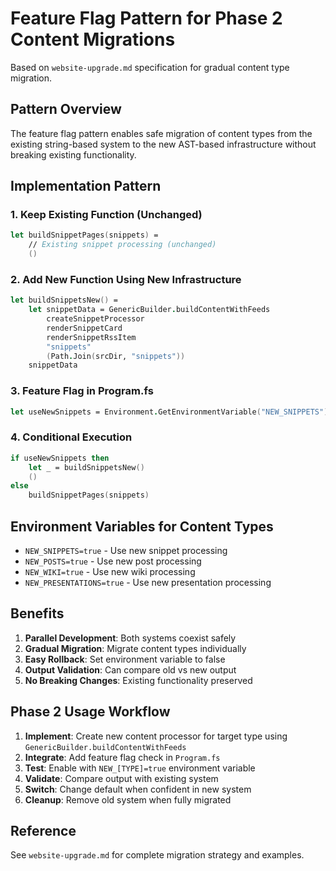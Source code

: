 # Feature Flag Pattern for Phase 2 Content Migrations

Based on `website-upgrade.md` specification for gradual content type migration.

## Pattern Overview

The feature flag pattern enables safe migration of content types from the existing string-based system to the new AST-based infrastructure without breaking existing functionality.

## Implementation Pattern

### 1. Keep Existing Function (Unchanged)
```fsharp
let buildSnippetPages(snippets) = 
    // Existing snippet processing (unchanged)
    ()
```

### 2. Add New Function Using New Infrastructure
```fsharp
let buildSnippetsNew() = 
    let snippetData = GenericBuilder.buildContentWithFeeds 
        createSnippetProcessor 
        renderSnippetCard 
        renderSnippetRssItem 
        "snippets" 
        (Path.Join(srcDir, "snippets"))
    snippetData
```

### 3. Feature Flag in Program.fs
```fsharp
let useNewSnippets = Environment.GetEnvironmentVariable("NEW_SNIPPETS") = "true"
```

### 4. Conditional Execution
```fsharp
if useNewSnippets then 
    let _ = buildSnippetsNew()
    ()
else 
    buildSnippetPages(snippets)
```

## Environment Variables for Content Types

- `NEW_SNIPPETS=true` - Use new snippet processing
- `NEW_POSTS=true` - Use new post processing  
- `NEW_WIKI=true` - Use new wiki processing
- `NEW_PRESENTATIONS=true` - Use new presentation processing

## Benefits

1. **Parallel Development**: Both systems coexist safely
2. **Gradual Migration**: Migrate content types individually  
3. **Easy Rollback**: Set environment variable to false
4. **Output Validation**: Can compare old vs new output
5. **No Breaking Changes**: Existing functionality preserved

## Phase 2 Usage Workflow

1. **Implement**: Create new content processor for target type using `GenericBuilder.buildContentWithFeeds`
2. **Integrate**: Add feature flag check in `Program.fs`
3. **Test**: Enable with `NEW_[TYPE]=true` environment variable
4. **Validate**: Compare output with existing system
5. **Switch**: Change default when confident in new system
6. **Cleanup**: Remove old system when fully migrated

## Reference

See `website-upgrade.md` for complete migration strategy and examples.
